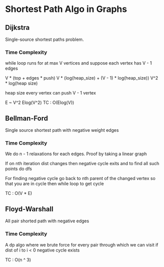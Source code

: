 # Shortest Path Algo in Graphs

## Dijkstra 
Single-source shortest paths problem.

### Time Complexity
while loop runs for at max V vertices and suppose each vertex has V - 1 edges

V * (top + edges * push)
V * (log(heap_size) + (V - 1) * log(heap_size))
V^2 * log(heap size)

heap size every vertex can push V - 1 vertex

E ~ V^2
Elog(V^2)
TC : O(Elog(V))

## Bellman-Ford 
Single source shortest path with negative weight edges

### Time Complexity
We do n - 1 relaxations for each edges. Proof by taking a linear graph

If on nth iteration dist changes then negative cycle exits and to find all such points do dfs

For finding negative cycle go back to nth parent of the changed vertex so that you are in cycle then while loop to get cycle

TC : O(V * E)

## Floyd-Warshall
All pair shorted path with negative edges

### Time Complexity
A dp algo where we brute force for every pair through which we can visit
if dist of i to i < 0 negative cycle exists

TC : O(n ^ 3)